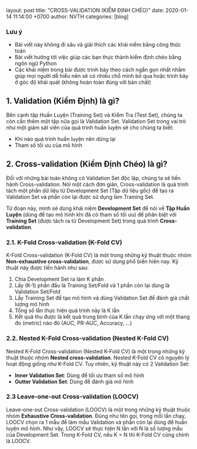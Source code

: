 layout: post
title:  "CROSS-VALIDATION (KIỂM ĐỊNH CHÉO)"
date:   2020-01-14 11:14:00 +0700
author: NVTH
categories: [blog]

### Lưu ý
- Bài viết này không đi sâu và giải thích các khái niềm bằng công thức toán
- Bài viết hướng tới việc giúp các bạn thực thành kiểm định chéo bằng ngôn ngữ Python
- Các khái niệm trong bài được trình bày theo cách ngắn gọn nhất nhằm giúp mọi người dễ hiểu nên sẽ có nhiều chỗ mình bỏ qua hoặc trình bày ở góc độ khái quát (không hoàn toàn đúng với bản chất)

## 1. Validation (Kiểm Định) là gì?
Bên cạnh tập Huấn Luyện (Training Set) và Kiểm Tra (Test Set), chúng ta còn cần thêm một tập nữa gọi là Validation Set. Validation Set trong vai trò như một giám sát viên của quá trình huấn luyện sẽ cho chúng ta biết:
- Khi nào quá trình huấn luyện nên dừng lại
- Tham số tối ưu của mô hình

## 2. Cross-validation (Kiểm Định Chéo) là gì?
Đối với những bài toán không có Validation Set độc lập, chúng ta sẽ tiến hành Cross-validation. Nói một cách đơn giản, Cross-validation là quá trình tách một phần dữ liệu từ Development Set (Tập dữ liệu gốc) để tạo ra Validation Set và phần còn lại được sử dụng làm Training Set.

Từ đoạn này, mình sẽ dùng khái niệm **Development Set** để nói về **Tập Huấn Luyện** (dùng để tạo mô hình khi đã có tham số tối ưu) để phân biệt với **Training Set** (được tách ra từ Development Set) trong quá trình **Cross-validation**.

### 2.1. K-Fold Cross-validation (K-Fold CV)
K-Fold Cross-validation (K-Fold CV) là một trong những kỹ thuật thuộc nhóm **Non-exhaustive cross-validation**, được sử dụng phổ biến hiện nay. Kỹ thuật này được tiến hành như sau:
1. Chia Development Set ra làm K phần
2. Lấy (K-1) phần đầu là Training Set/Fold và 1 phần còn lại dùng là Validation Set/Fold
3. Lấy Training Set để tạo mô hình và dùng Validation Set để đánh giá chất lượng mô hình
4. Tổng số lần thực hiện quá trình này là K lần
5. Kết quả thu được là kết quả trung bình của K lần chạy ứng với một thang đo (metric) nào đó (AUC, PR-AUC, Accuracy, ...)

### 2.2. Nested K-Fold Cross-validation (Nested K-Fold CV)
Nested K-Fold Cross-validation (Nested K-Fold CV) là một trong những kỹ thuật thuộc nhóm **Nested cross-validation**. Nested K-Fold CV có nguyên lý hoạt động giống như K-Fold CV. Tuy nhiên, kỹ thuật này có 2 Validation Set:
- **Inner Validation Set**: Dùng để tối ưu tham số mô hình
- **Outter Validation Set**: Dùng để đánh giá mô hình

### 2.3 Leave-one-out Cross-validation (LOOCV)
Leave-one-out Cross-validation (LOOCV) là một trong những kỹ thuật thuộc nhóm **Exhaustive Cross-validation**. Đúng như tên gọi, trong mỗi lần chạy, LOOCV chọn ra 1 mẫu để làm mẫu Validation và phần còn lại dùng để huấn luyện mô hình. Như vậy, LOOCV sẽ thực hiện N lần với N là số lượng mẫu của Development Set. Trong K-Fold CV, nếu K = N thì K-Fold CV cũng chính là LOOCV. 
